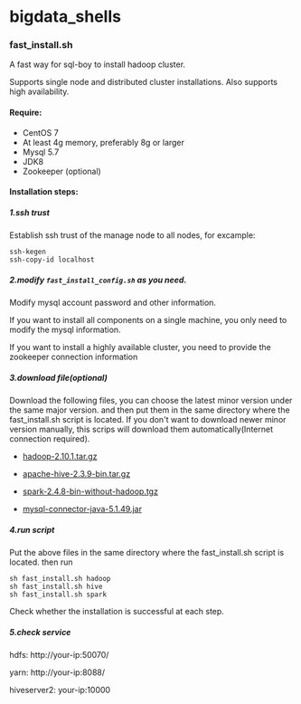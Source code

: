 # bigdata_shells

### fast_install.sh

A fast way for sql-boy to install hadoop cluster. 

Supports single node and distributed cluster installations. Also supports high availability.

#### Require:

- CentOS 7
- At least 4g memory, preferably 8g or larger
- Mysql 5.7
- JDK8
- Zookeeper (optional)

#### Installation steps:

##### 1.ssh trust

Establish ssh trust of the manage node to all nodes, for excample:

```shell
ssh-kegen
ssh-copy-id localhost
```

##### 2.modify `fast_install_config.sh` as you need.

Modify mysql account password and other information.

If you want to install all components on a single machine, you only need to modify the mysql information. 

If you want to install a highly available cluster, you need to provide the zookeeper connection information

##### 3.download file(optional)

Download the following files, you can choose the latest minor version under the same major version. and then put them in the same directory where the fast_install.sh script is located. If you don't want to download newer minor version manually, this scrips will download them automatically(Internet connection required).

- [hadoop-2.10.1.tar.gz](https://archive.apache.org/dist/hadoop/common/hadoop-2.10.1/hadoop-2.10.1.tar.gz)

- [apache-hive-2.3.9-bin.tar.gz](https://archive.apache.org/dist/hive/hive-2.3.9/apache-hive-2.3.9-bin.tar.gz)
- [spark-2.4.8-bin-without-hadoop.tgz](https://archive.apache.org/dist/spark/spark-2.4.8/spark-2.4.8-bin-without-hadoop.tgz)
- [mysql-connector-java-5.1.49.jar](https://repo1.maven.org/maven2/mysql/mysql-connector-java/5.1.49/mysql-connector-java-5.1.49.jar)

##### 4.run script

Put the above files in the same directory where the fast_install.sh script is located. then run

```shell
sh fast_install.sh hadoop
sh fast_install.sh hive
sh fast_install.sh spark
```

Check whether the installation is successful at each step.

##### 5.check service

hdfs: http://your-ip:50070/

yarn: http://your-ip:8088/

hiveserver2: your-ip:10000